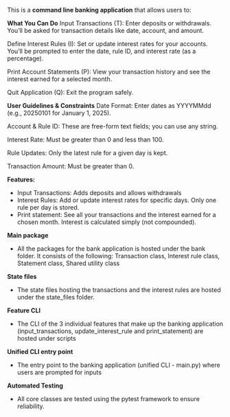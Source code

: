 This is a **command line banking application** that allows users to:

**What You Can Do**
Input Transactions (T):
Enter deposits or withdrawals. You’ll be asked for transaction details like date, account, and amount.

Define Interest Rules (I):
Set or update interest rates for your accounts. You’ll be prompted to enter the date, rule ID, and interest rate (as a percentage).

Print Account Statements (P):
View your transaction history and see the interest earned for a selected month.

Quit Application (Q):
Exit the program safely.

**User Guidelines & Constraints**
Date Format:
Enter dates as YYYYMMdd (e.g., 20250101 for January 1, 2025).

Account & Rule ID:
These are free-form text fields; you can use any string.

Interest Rate:
Must be greater than 0 and less than 100.

Rule Updates:
Only the latest rule for a given day is kept.

Transaction Amount:
Must be greater than 0.

**Features:**
- Input Transactions: Adds deposits and allows withdrawals
- Interest Rules: Add or update interest rates for specific days. Only one rule per day is stored.
- Print statement: See all your transactions and the interest earned for a chosen month. Interest is calculated simply (not compounded).

**Main package**
- All the packages for the bank application is hosted under the bank folder. It consists of the following: Transaction class, Interest rule class, Statement class, Shared utility class 

**State files**
- The state files hosting the transactions and the interest rules are hosted under the state_files folder.

**Feature CLI**
- The CLI of the 3 individual features that make up the banking application (input_transactions, update_interest_rule and print_statement) are hosted under scripts

**Unified CLI entry point**
- The entry point to the banking application (unified CLI - main.py) where users are prompted for inputs

**Automated Testing**
- All core classes are tested using the pytest framework to ensure reliability. 
